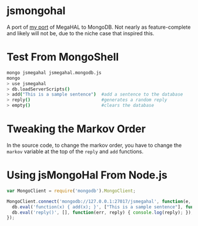 jsmongohal
==========
A port of [my port](https://github.com/seiyria/jsmegahal) of MegaHAL to MongoDB. Not nearly as feature-complete and likely will not be, due to the niche case that inspired this.


Test From MongoShell
====================
```bash
mongo jsmegahal jsmegahal.mongodb.js
mongo
> use jsmegahal
> db.loadServerScripts()
> add("This is a sample sentence")  #add a sentence to the database
> reply()                           #generates a random reply
> empty()                           #clears the database
```

Tweaking the Markov Order
=========================
In the source code, to change the markov order, you have to change the `markov` variable at the top of the `reply` and `add` functions. 

Using jsMongoHal From Node.js
==================================
```js
var MongoClient = require('mongodb').MongoClient;

MongoClient.connect('mongodb://127.0.0.1:27017/jsmegahal', function(e, db) {
  db.eval('function(x) { add(x); }', ["This is a sample sentence"], function() {});
  db.eval('reply()', [], function(err, reply) { console.log(reply); });
});
```
